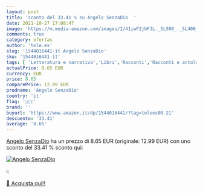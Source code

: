 ```yaml
---
layout: post
title: 'sconto del 33.41 % su Angelo SenzaDio  '
date: 2021-10-27 17:08:47
image: 'https://m.media-amazon.com/images/I/41iwF2jbFJL._SL500_._SL400_.jpg'
comments: true
category: ofertas
author: 'tole.es'
slug: '1544016441-it Angelo SenzaDio'
sku: '1544016441-it'
tags: [ 'Letteratura e narrativa','Libri','Racconti','Racconti e antologie', ]
actualPrice: 8.65 EUR
currency: EUR
price: 8.65
comparePrice: 12.99 EUR
prodname: 'Angelo SenzaDio'
country: 'it'
flag: '🇮🇹'
brand: ''
buyurl: 'https://www.amazon.it/dp/1544016441/?tag=tolees00-21'
descuento: '33.41'
average: '8.65'
---
```


[Angelo SenzaDio](https://www.amazon.it/dp/1544016441/?tag=tolees00-21) ha un prezzo di 8.65 EUR (originale: 12.99 EUR) con uno sconto del 33.41 % sconto qui:

[![Angelo SenzaDio](https://m.media-amazon.com/images/I/41iwF2jbFJL._SL500_._SL400_.jpg)](https://www.amazon.it/dp/1544016441/?tag=tolees00-21)

ℹ️:


[🛒 Acquista qui!!](https://www.amazon.it/dp/1544016441/?tag=tolees00-21)

